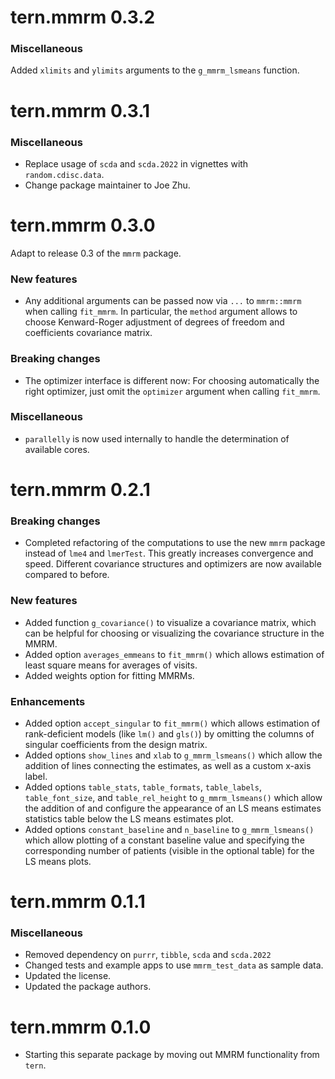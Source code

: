 # tern.mmrm 0.3.2

### Miscellaneous

Added `xlimits` and `ylimits` arguments to the `g_mmrm_lsmeans` function.

# tern.mmrm 0.3.1

### Miscellaneous

* Replace usage of `scda` and `scda.2022` in vignettes with `random.cdisc.data`.
* Change package maintainer to Joe Zhu.

# tern.mmrm 0.3.0

Adapt to release 0.3 of the `mmrm` package.

### New features

* Any additional arguments can be passed now via `...` to `mmrm::mmrm` when
  calling `fit_mmrm`. In particular, the `method` argument allows to choose
  Kenward-Roger adjustment of degrees of freedom and coefficients covariance
  matrix.

### Breaking changes

* The optimizer interface is different now: For choosing automatically the right
  optimizer, just omit the `optimizer` argument when calling `fit_mmrm`.
  
### Miscellaneous

* `parallelly` is now used internally to handle the determination of available cores.

# tern.mmrm 0.2.1

### Breaking changes

* Completed refactoring of the computations to use the new `mmrm` package instead
  of `lme4` and `lmerTest`. This greatly increases convergence and speed. Different
  covariance structures and optimizers are now available compared to before.

### New features

* Added function `g_covariance()` to visualize a covariance matrix, which
  can be helpful for choosing or visualizing the covariance structure in the MMRM.
* Added option `averages_emmeans` to `fit_mmrm()` which allows estimation of
  least square means for averages of visits.
* Added weights option for fitting MMRMs.

### Enhancements

* Added option `accept_singular` to `fit_mmrm()` which allows estimation of
  rank-deficient models (like `lm()` and `gls()`) by omitting the columns
  of singular coefficients from the design matrix.
* Added options `show_lines` and `xlab` to `g_mmrm_lsmeans()` which allow the
  addition of lines connecting the estimates, as well as a custom x-axis label.
* Added options `table_stats`, `table_formats`, `table_labels`, `table_font_size`,
  and `table_rel_height` to `g_mmrm_lsmeans()` which allow the addition of and
  configure the appearance of an LS means estimates statistics table below the LS
  means estimates plot.
* Added options `constant_baseline` and `n_baseline` to `g_mmrm_lsmeans()` which
  allow plotting of a constant baseline value and specifying the corresponding
  number of patients (visible in the optional table) for the LS means plots.

# tern.mmrm 0.1.1

### Miscellaneous

* Removed dependency on `purrr`, `tibble`, `scda` and `scda.2022`
* Changed tests and example apps to use `mmrm_test_data` as sample data.
* Updated the license.
* Updated the package authors.

# tern.mmrm 0.1.0

* Starting this separate package by moving out MMRM functionality from `tern`.
